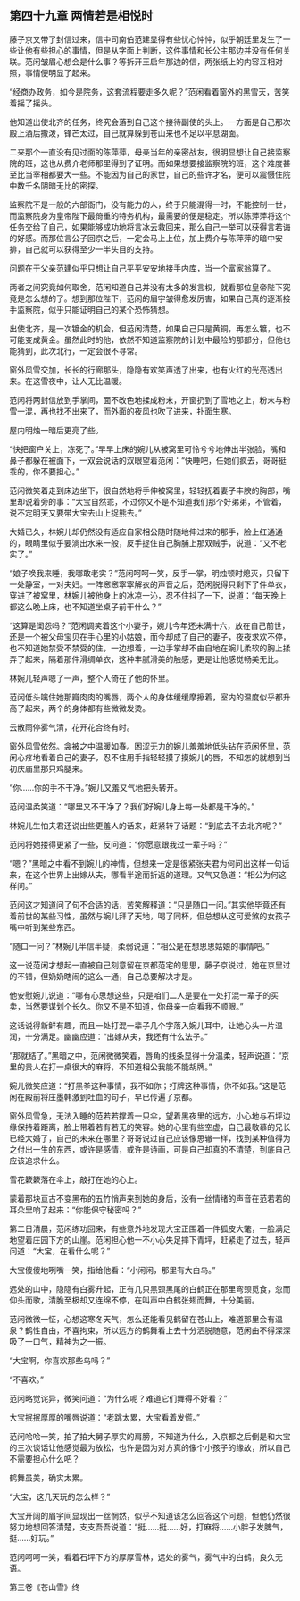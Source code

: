 ## 第四十九章 **两情若是相悦时**

藤子京又带了封信过来，信中司南伯范建显得有些忧心忡忡，似乎朝廷里发生了一些让他有些担心的事情，但是从字面上判断，这件事情和长公主那边并没有任何关联。范闲皱眉心想会是什么事？等拆开王启年那边的信，两张纸上的内容互相对照，事情便明显了起来。

“经商办政务，如今是院务，这套流程要走多久呢？”范闲看着窗外的黑雪天，苦笑着摇了摇头。

他知道出使北齐的任务，终究会落到自己这个接待副使的头上。一方面是自己那次殿上酒后撒泼，锋芒太过，自己就算躲到苍山来也不足以平息湖面。

二来那个一直没有见过面的陈萍萍，母亲当年的亲密战友，很明显想让自己接监察院的班，这也从费介老师那里得到了证明。而如果想要接监察院的班，这个难度甚至比当宰相都要大一些。不能因为自己的家世，自己的些许才名，便可以震慑住院中数千名阴暗无比的密探。

监察院不是一般的六部衙门，没有能力的人，终于只能混得一时，不能控制一世，而监察院身为皇帝陛下最倚重的特务机构，最需要的便是稳定。所以陈萍萍将这个任务交给了自己，如果能够成功地将言冰云救回来，那么自己一举可以获得言若诲的好感。而那位言公子回京之后，一定会马上上位，加上费介与陈萍萍的暗中安排，自己就可以获得至少一半头目的支持。

问题在于父亲范建似乎只想让自己平平安安地接手内库，当一个富家翁算了。

两者之间究竟如何取舍，范闲知道自己并没有太多的发言权，就看那位皇帝陛下究竟是怎么想的了。想到那位陛下，范闲的眉宇皱得愈发厉害，如果自己真的逐渐接手监察院，似乎只能证明自己的某个恐怖猜想。

出使北齐，是一次镀金的机会，但范闲清楚，如果自己只是黄铜，再怎么镀，也不可能变成黄金。虽然此时的他，依然不知道监察院的计划中最险的那部分，但他也能猜到，此次北行，一定会很不寻常。

窗外风雪交加，长长的行廊那头，隐隐有欢笑声透了出来，也有火红的光亮透出来。在这雪夜中，让人无比温暖。

范闲将两封信放到手掌间，面不改色地揉成粉末，开窗扔到了雪地之上，粉末与粉雪一混，再也找不出来了，而外面的夜风也吹了进来，扑面生寒。

屋内明烛一暗后更亮了些。

“快把窗户关上，冻死了。”早早上床的婉儿从被窝里可怜兮兮地伸出半张脸，嘴和鼻子都躲在被面下，一双会说话的双眼望着范闲：“快睡吧，任她们疯去，哥哥挺乖的，你不要担心。”

范闲微笑着走到床边坐下，很自然地将手伸被窝里，轻轻抚着妻子丰腴的胸部，嘴里却说着旁的事：“大宝自然乖，不过你又不是不知道我们那个好弟弟，不管着，说不定明天又要带大宝去山上捉熊去。”

大婚已久，林婉儿却仍然没有适应自家相公随时随地伸过来的那手，脸上红通通的，眼睛里似乎要淌出水来一般，反手捉住自己胸脯上那双贼手，说道：“又不老实了。”

“娘子唤我来睡，我哪敢老实？”范闲呵呵一笑，反手一掌，明烛顿时熄灭，只留下一处静室，一对夫妇。一阵窸窸窣窣解衣的声音之后，范闲脱得只剩下了件单衣，穿进了被窝里，林婉儿被他身上的冰凉一沁，忍不住抖了一下，说道：“每天晚上都这么晚上床，也不知道坐桌子前干什么？”

“这算是闺怨吗？”范闲调笑着这个小妻子，婉儿今年还未满十六，放在自己前世，还是一个被父母宝贝在手心里的小姑娘，而今却成了自己的妻子，夜夜求欢不停，也不知道她禁受不禁受的住，一边想着，一边手掌却不由自地在婉儿柔软的胸上揉弄了起来，隔着那件滑绸单衣，这种丰腻滑美的触感，更是让他感觉畅美无比。

林婉儿轻声嗯了一声，整个人倚在了他的怀里。

范闲低头噙住她那瓣肉肉的嘴唇，两个人的身体缓缓摩擦着，室内的温度似乎都升高了起来，两个的身体都有些微微发烫。

云散雨停雾气清，花开花合终有时。

窗外风雪依然。衾被之中温暖如春。困涩无力的婉儿羞羞地低头钻在范闲怀里，范闲心疼地看着自己的妻子，忍不住用手指轻轻摸了摸婉儿的唇，不知怎的就想到当初庆庙里那只鸡腿来。

“你……你的手不干净。”婉儿又羞又气地把头转开。

范闲温柔笑道：“哪里又不干净了？我们好婉儿身上每一处都是干净的。”

林婉儿生怕夫君还说出些更羞人的话来，赶紧转了话题：“到底去不去北齐呢？”

范闲将她搂得更紧了一些，反问道：“你愿意跟我过一辈子吗？”

“嗯？”黑暗之中看不到婉儿的神情，但想来一定是很紧张夫君为何问出这样一句话来，在这个世界上出嫁从夫，哪看半途而折返的道理。又气又急道：“相公为何这样问。”

范闲这才知道问了句不合适的话，苦笑解释道：“只是随口一问。”其实他毕竟还有着前世的某些习性，虽然与婉儿拜了天地，喝了同杯，但总想从这可爱煞的女孩子嘴中听到某些东西。

“随口一问？”林婉儿半信半疑，柔弱说道：“相公是在想思思姑娘的事情吧。”

这一说范闲才想起一直被自己刻意留在京都范宅的思思，藤子京说过，她在京里过的不错，但奶奶瞎闹的这么一通，自己总要解决才是。

他安慰婉儿说道：“哪有心思想这些，只是咱们二人是要在一处打混一辈子的买卖，当然要谋划个长久。你又不是不知道，你母亲一向看我不顺眼。”

这话说得新鲜有趣，而且一处打混一辈子几个字落入婉儿耳中，让她心头一片温润，十分满足。幽幽应道：“出嫁从夫，我还有什么法子。”

“那就结了。”黑暗之中，范闲微微笑着，唇角的线条显得十分温柔，轻声说道：“京里的贵人在打一桌很大的麻将，不知道相公我能不能胡牌。”

婉儿微笑应道：“打黑拳这种事情，我不如你；打牌这种事情，你不如我。”这是范闲在殿前将庄墨韩激到吐血的句子，早已传遍了京都。

窗外风雪急，无法入睡的范若若撑着一只伞，望着黑夜里的远方，小心地与石坪边缘保持着距离，脸上带着若有若无的笑容。她的心里有些空虚，自己最敬慕的兄长已经大婚了，自己的未来在哪里？哥哥说过自己应该像思辙一样，找到某种值得为之付出一生的东西，或许是感情，或许是诗画，可是自己却真的不清楚，到底自己应该追求什么。

雪花簌簌落在伞上，敲打在她的心上。

蒙着那块亘古不变黑布的五竹悄声来到她的身后，没有一丝情绪的声音在范若若的耳朵里响了起来：“你能保守秘密吗？”

第二日清晨，范闲练功回来，有些意外地发现大宝正围着一件狐皮大氅，一脸满足地望着庄园下方的山崖。范闲担心他一不小心失足摔下青坪，赶紧走了过去，轻声问道：“大宝，在看什么呢？”

大宝傻傻地咧嘴一笑，指给他看：“小闲闲，那里有大白鸟。”

远处的山中，隐隐有白雾升起，正有几只黑颈黑尾的白鹤正在那里弯颈觅食，忽而仰头而歌，清脆至极却又连绵不停，在叫声中白鹤张翅而舞，十分美丽。

范闲微微一怔，心想这寒冬天气，怎么还能看见鹤留在苍山上，难道那里会有温泉？鹤性自由，不喜拘束，所以远方的鹤舞看上去十分洒脱随意，范闲由不得深深吸了一口气，精神为之一振。

“大宝啊，你喜欢那些鸟吗？”

“不喜欢。”

范闲略觉诧异，微笑问道：“为什么呢？难道它们舞得不好看？”

大宝抿抿厚厚的嘴唇说道：“老跳太累，大宝看着发慌。”

范闲哈哈一笑，拍了拍大舅子厚实的肩膀，不知道为什么，入京都之后倒是和大宝的三次谈话让他感觉最为放松，也许是因为对方真的像个小孩子的缘故，所以自己不需要担心什么吧？

鹤舞虽美，确实太累。

“大宝，这几天玩的怎么样？”

大宝开阔的眉宇间显现出一丝惘然，似乎不知道该怎么回答这个问题，但他仍然很努力地想回答清楚，支支吾吾说道：“挺……挺……好，打麻将……小胖子发脾气，挺……好玩。”

范闲呵呵一笑，看着石坪下方的厚厚雪林，远处的雾气，雾气中的白鹤，良久无语。

第三卷《苍山雪》终

